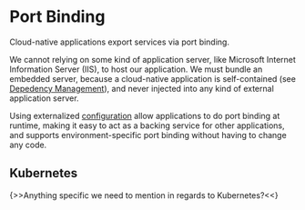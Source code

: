 # Port Binding

Cloud-native applications export services via port binding.

We cannot relying on some kind of application server, like Microsoft Internet Information Server (IIS), to host our application. We must bundle an embedded server, because a cloud-native application is self-contained (see [Depedency Management](/dependency-management)), and never injected into any kind of external application server.

Using externalized [configuration](/configuration) allow applications to do port binding at runtime, making it easy to act as a backing service for other applications, and supports environment-specific port binding without having to change any code.

## Kubernetes

{>>Anything specific we need to mention in regards to Kubernetes?<<}
